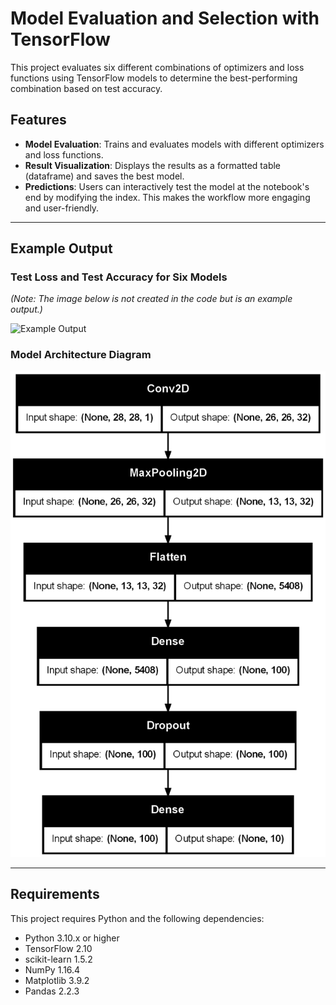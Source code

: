 # Model Evaluation and Selection with TensorFlow

This project evaluates six different combinations of optimizers and loss functions using TensorFlow models to determine the best-performing combination based on test accuracy.

## Features
- **Model Evaluation**: Trains and evaluates models with different optimizers and loss functions.
- **Result Visualization**: Displays the results as a formatted table (dataframe) and saves the best model.
- **Predictions**: Users can interactively test the model at the notebook's end by modifying the index. This makes the workflow more engaging and user-friendly.

---

## Example Output

### Test Loss and Test Accuracy for Six Models
*(Note: The image below is not created in the code but is an example output.)*

![Example Output](\images\results-cnn.png)

### Model Architecture Diagram
![Model Architecture](\images\model-cnn.png)

---

## Requirements
This project requires Python and the following dependencies:

- Python 3.10.x or higher
- TensorFlow 2.10
- scikit-learn 1.5.2
- NumPy 1.16.4
- Matplotlib 3.9.2
- Pandas 2.2.3
